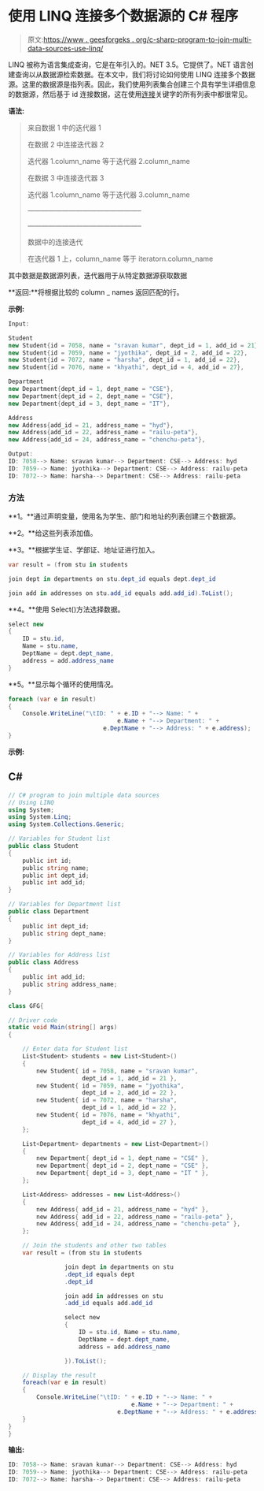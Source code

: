 # 使用 LINQ 连接多个数据源的 C# 程序

> 原文:[https://www . geesforgeks . org/c-sharp-program-to-join-multi-data-sources-use-linq/](https://www.geeksforgeeks.org/c-sharp-program-to-join-multiple-data-sources-using-linq/)

LINQ 被称为语言集成查询，它是在年引入的。NET 3.5。它提供了。NET 语言创建查询以从数据源检索数据。在本文中，我们将讨论如何使用 LINQ 连接多个数据源。这里的数据源是指列表。因此，我们使用列表集合创建三个具有学生详细信息的数据源，然后基于 id 连接数据，这在使用[连接](https://www.geeksforgeeks.org/linq-join-inner-join)关键字的所有列表中都很常见。

**语法:**

> 来自数据 1 中的迭代器 1
> 
> 在数据 2 中连接迭代器 2
> 
> 迭代器 1.column_name 等于迭代器 2.column_name
> 
> 在数据 3 中连接迭代器 3
> 
> 迭代器 1.column_name 等于迭代器 3.column_name
> 
> ————————————————–
> 
> ————————————————–
> 
> 数据中的连接迭代
> 
> 在迭代器 1 上，column_name 等于 iteratorn.column_name

其中数据是数据源列表，迭代器用于从特定数据源获取数据

**返回:**将根据比较的 column _ names 返回匹配的行。

**示例:**

```cs
Input:

Student
new Student{id = 7058, name = "sravan kumar", dept_id = 1, add_id = 21},
new Student{id = 7059, name = "jyothika", dept_id = 2, add_id = 22},
new Student{id = 7072, name = "harsha", dept_id = 1, add_id = 22},
new Student{id = 7076, name = "khyathi", dept_id = 4, add_id = 27},

Department
new Department{dept_id = 1, dept_name = "CSE"},
new Department{dept_id = 2, dept_name = "CSE"},
new Department{dept_id = 3, dept_name = "IT"},  

Address
new Address{add_id = 21, address_name = "hyd"},
new Address{add_id = 22, address_name = "railu-peta"},
new Address{add_id = 24, address_name = "chenchu-peta"},

Output:
ID: 7058--> Name: sravan kumar--> Department: CSE--> Address: hyd
ID: 7059--> Name: jyothika--> Department: CSE--> Address: railu-peta
ID: 7072--> Name: harsha--> Department: CSE--> Address: railu-peta
```

### 方法

**1。**通过声明变量，使用名为学生、部门和地址的列表创建三个数据源。

**2。**给这些列表添加值。

**3。**根据学生证、学部证、地址证进行加入。

```cs
var result = (from stu in students

join dept in departments on stu.dept_id equals dept.dept_id

join add in addresses on stu.add_id equals add.add_id).ToList();
```

**4。**使用 Select()方法选择数据。

```cs
select new
{
    ID = stu.id,
    Name = stu.name,
    DeptName = dept.dept_name,
    address = add.address_name
}
```

**5。**显示每个循环的使用情况。

```cs
foreach (var e in result)
{
    Console.WriteLine("\tID: " + e.ID + "--> Name: " + 
                               e.Name + "--> Department: " + 
                           e.DeptName + "--> Address: " + e.address);
}
```

**示例:**

## C#

```cs
// C# program to join multiple data sources
// Using LINQ
using System;
using System.Linq;
using System.Collections.Generic;

// Variables for Student list
public class Student
{
    public int id;
    public string name;
    public int dept_id;
    public int add_id;
}

// Variables for Department list
public class Department
{
    public int dept_id;
    public string dept_name;
}

// Variables for Address list
public class Address 
{
    public int add_id;
    public string address_name;
}

class GFG{

// Driver code   
static void Main(string[] args)
{

    // Enter data for Student list
    List<Student> students = new List<Student>()
    {
        new Student{ id = 7058, name = "sravan kumar",
                     dept_id = 1, add_id = 21 },
        new Student{ id = 7059, name = "jyothika",
                     dept_id = 2, add_id = 22 },
        new Student{ id = 7072, name = "harsha",
                     dept_id = 1, add_id = 22 },
        new Student{ id = 7076, name = "khyathi",
                     dept_id = 4, add_id = 27 },
    };

    List<Department> departments = new List<Department>()
    {
        new Department{ dept_id = 1, dept_name = "CSE" },
        new Department{ dept_id = 2, dept_name = "CSE" },
        new Department{ dept_id = 3, dept_name = "IT " },
    };

    List<Address> addresses = new List<Address>()
    {
        new Address{ add_id = 21, address_name = "hyd" },
        new Address{ add_id = 22, address_name = "railu-peta" },
        new Address{ add_id = 24, address_name = "chenchu-peta" },
    };

    // Join the students and other two tables
    var result = (from stu in students

                join dept in departments on stu
                .dept_id equals dept
                .dept_id

                join add in addresses on stu
                .add_id equals add.add_id

                select new 
                {
                    ID = stu.id, Name = stu.name,
                    DeptName = dept.dept_name,
                    address = add.address_name 

                }).ToList();

    // Display the result
    foreach(var e in result)
    {
        Console.WriteLine("\tID: " + e.ID + "--> Name: " + 
                                   e.Name + "--> Department: " + 
                               e.DeptName + "--> Address: " + e.address);
    }
}
}
```

**输出:**

```cs
ID: 7058--> Name: sravan kumar--> Department: CSE--> Address: hyd
ID: 7059--> Name: jyothika--> Department: CSE--> Address: railu-peta
ID: 7072--> Name: harsha--> Department: CSE--> Address: railu-peta
```